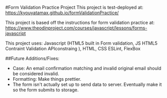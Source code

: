#Form Validation Practice Project
This project is test-deployed at: 
https://kyouyatamax.github.io/formValidationPractice/

This project is based off the instructions for form validation practice at:
https://www.theodinproject.com/courses/javascript/lessons/forms-javascript

This project uses:
Javascript (HTML5 built in Form validation, JS HTML5 Contraint Validation APIconstraing ), HTML, CSS
ESLint, FlexBox

##Future Additions/Fixes: 
- Case: An email confirmation matching and invalid original email should be considered invalid.
- Formatting: Make things prettier.
- The form isn't actually set up to send data to server. Eventually make it so the form submits to storage.